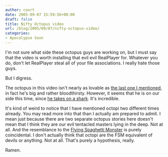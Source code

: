 ```yaml
---
author: court
date: 2005-09-07 15:59:56+00:00
draft: false
title: Nifty Octopus video
url: /blog/2005/09/07/nifty-octopus-video/
categories:
- Apocalypse Soon
---
```


I'm not sure what side these octopus guys are working on, but I must say that the video is worth installing that evil evil RealPlayer for.  Whatever you do, don't let RealPlayer steal all of your file associations.  I really hate those guys.

But I digress.

The octopus in this video isn't nearly as lovable as [the last one I mentioned](http://www.vallentyne.com/blog/archives/2005/03/to_use_what_may.html), in fact he's big and rather bloodthirsty.  However, it seems that he is on our side this time, since [he takes on a shark](http://www.pbs.org/wnet/nature/octopus/media_players_blue/shark_hi.html).  It's incredible.

It's kind of weird to notice that I have mentioned octopi two different times already.  You may read more into that than I actually am prepared to admit.  I mean just because there are two separate octopus stories here doesn't mean that I think they are our evil tentacled masters lying in the deep.  Not at all.  And the resemblance to the [Flying Spaghetti Monster](http://www.vallentyne.com/blog/archives/2005/08/heathen_like_me.html) is purely coincidental.  I don't actually think that octopi are the FSM equivalent of devils or anything.  Not at all.  That's purely a hypothesis, really.

Ramen.

